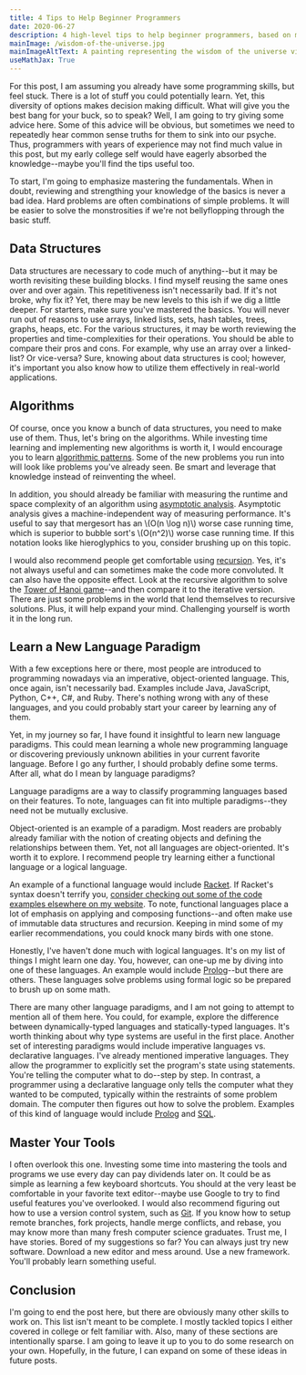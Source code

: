 ```yaml
---
title: 4 Tips to Help Beginner Programmers
date: 2020-06-27
description: 4 high-level tips to help beginner programmers, based on my college and internship coding experiences
mainImage: /wisdom-of-the-universe.jpg
mainImageAltText: A painting representing the wisdom of the universe via a flowering tree and a dove
useMathJax: True
---
```

For this post, I am assuming you already have some programming skills, but feel stuck. There is a lot of stuff you could potentially learn. Yet, this diversity of options makes decision making difficult. What will give you the best bang for your buck, so to speak? Well, I am going to try giving some advice here. Some of this advice will be obvious, but sometimes we need to repeatedly hear common sense truths for them to sink into our psyche. Thus, programmers with years of experience may not find much value in this post, but my early college self would have eagerly absorbed the knowledge--maybe you'll find the tips useful too.

To start, I'm going to emphasize mastering the fundamentals. When in doubt, reviewing and strengthing your knowledge of the basics is never a bad idea. Hard problems are often combinations of simple problems. It will be easier to solve the monstrosities if we're not bellyflopping through the basic stuff.

## Data Structures

Data structures are necessary to code much of anything--but it may be worth revisiting these building blocks. I find myself reusing the same ones over and over again. This repetitiveness isn't necessarily bad. If it's not broke, why fix it? Yet, there may be new levels to this ish if we dig a little deeper. For starters, make sure you've mastered the basics. You will never run out of reasons to use arrays, linked lists, sets, hash tables, trees, graphs, heaps, etc. For the various structures, it may be worth reviewing the properties and time-complexities for their operations. You should be able to compare their pros and cons. For example, why use an array over a linked-list? Or vice-versa? Sure, knowing about data structures is cool; however, it's important you also know how to utilize them effectively in real-world applications.

## Algorithms

Of course, once you know a bunch of data structures, you need to make use of them. Thus, let's bring on the algorithms. While investing time learning and implementing new algorithms is worth it, I would encourage you to learn [algorithmic patterns](https://cs.lmu.edu/~ray/notes/algpatterns/). Some of the new problems you run into will look like problems you've already seen. Be smart and leverage that knowledge instead of reinventing the wheel.

In addition, you should already be familiar with measuring the runtime and space complexity of an algorithm using [asymptotic analysis](http://www.cs.cornell.edu/courses/cs312/2004fa/lectures/lecture16.htm). Asymptotic analysis gives a machine-independent way of measuring performance. It's useful to say that mergesort has an \\(O(n \log n)\\) worse case running time, which is superior to bubble sort's \\(O(n^2)\\) worse case running time. If this notation looks like hieroglyphics to you, consider brushing up on this topic.

I would also recommend people get comfortable using [recursion](https://www.cs.cmu.edu/~adamchik/15-121/lectures/Recursions/recursions.html). Yes, it's not always useful and can sometimes make the code more convoluted. It can also have the opposite effect. Look at the recursive algorithm to solve the [Tower of Hanoi game](https://en.wikipedia.org/wiki/Tower_of_Hanoi#Iterative_solution)--and then compare it to the iterative version. There are just some problems in the world that lend themselves to recursive solutions. Plus, it will help expand your mind. Challenging yourself is worth it in the long run.

## Learn a New Language Paradigm

With a few exceptions here or there, most people are introduced to programming nowadays via an imperative, object-oriented language. This, once again, isn't necessarily bad. Examples include Java, JavaScript, Python, C++, C#, and Ruby. There's nothing wrong with any of these languages, and you could probably start your career by learning any of them. 

Yet, in my journey so far, I have found it insightful to learn new language paradigms. This could mean learning a whole new programming language or discovering previously unknown abilities in your current favorite language. Before I go any further, I should probably define some terms. After all, what do I mean by language paradigms?

Language paradigms are a way to classify programming languages based on their features. To note, languages can fit into multiple paradigms--they need not be mutually exclusive.

Object-oriented is an example of a paradigm. Most readers are probably already familiar with the notion of creating objects and defining the relationships between them. Yet, not all languages are object-oriented. It's worth it to explore. I recommend people try learning either a functional language or a logical language. 

An example of a functional language would include [Racket](https://racket-lang.org/). If Racket's syntax doesn't terrify you, [consider checking out some of the code examples elsewhere on my website](/state-space-algorithm/). To note, functional languages place a lot of emphasis on applying and composing functions--and often make use of immutable data structures and recursion. Keeping in mind some of my earlier recommendations, you could knock many birds with one stone.

Honestly, I've haven't done much with logical languages. It's on my list of things I might learn one day. You, however, can one-up me by diving into one of these languages. An example would include [Prolog](https://en.wikipedia.org/wiki/Prolog)--but there are others. These languages solve problems using formal logic so be prepared to brush up on some math.

There are many other language paradigms, and I am not going to attempt to mention all of them here. You could, for example, explore the difference between dynamically-typed languages and statically-typed languages. It's worth thinking about why type systems are useful in the first place. Another set of interesting paradigms would include imperative languages vs. declarative languages. I've already mentioned imperative languages. They allow the programmer to explicitly set the program's state using statements. You're telling the computer what to do--step by step. In contrast, a programmer using a declarative language only tells the computer what they wanted to be computed, typically within the restraints of some problem domain. The computer then figures out how to solve the problem. Examples of this kind of language would include [Prolog](https://en.wikipedia.org/wiki/Prolog) and [SQL](https://en.wikipedia.org/wiki/SQL).

## Master Your Tools

I often overlook this one. Investing some time into mastering the tools and programs we use every day can pay dividends later on. It could be as simple as learning a few keyboard shortcuts. You should at the very least be comfortable in your favorite text editor--maybe use Google to try to find useful features you've overlooked. I would also recommend figuring out how to use a version control system, such as [Git](https://git-scm.com/). If you know how to setup remote branches, fork projects, handle merge conflicts, and rebase, you may know more than many fresh computer science graduates. Trust me, I have stories. Bored of my suggestions so far? You can always just try new software. Download a new editor and mess around. Use a new framework. You'll probably learn something useful.

## Conclusion

I'm going to end the post here, but there are obviously many other skills to work on. This list isn't meant to be complete. I mostly tackled topics I either covered in college or felt familiar with. Also, many of these sections are intentionally sparse. I am going to leave it up to you to do some research on your own. Hopefully, in the future, I can expand on some of these ideas in future posts.
